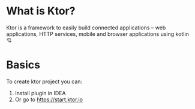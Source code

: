# What is Ktor?

Ktor is a framework to easily build connected applications – web applications, HTTP services, mobile and browser applications using kotlin 💘

# Basics

To create ktor project you can:
1. Install plugin in IDEA
2. Or go to https://start.ktor.io


